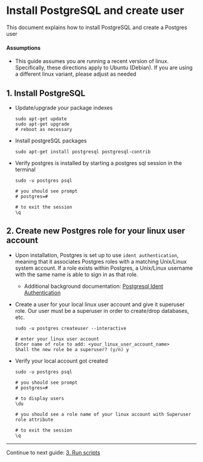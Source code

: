 # Install PostgreSQL and create user

This document explains how to install PostgreSQL and create a Postgres user

#### Assumptions
- This guide assumes you are running a recent version of linux. 
  Specifically, these directions apply to Ubuntu (Debian). If you are using a different linux variant, please adjust as needed
   

## 1. Install PostgreSQL
 
- Update/upgrade your package indexes
  ```shell
  sudo apt-get update
  sudo apt-get upgrade
  # reboot as necessary  
  ```
- Install postgreSQL packages
  ```shell
  sudo apt-get install postgresql postgresql-contrib
  ```
- Verify postgres is installed by starting a postgres sql session in the terminal
  ```shell
  sudo -u postgres psql
  
  # you should see prompt
  # postgres=#
  
  # to exit the session 
  \q
  ```

## 2. Create new Postgres role for your linux user account

- Upon installation, Postgres is set up to use `ident authentication`, 
  meaning that it associates Postgres roles with a matching Unix/Linux system account. 
  If a role exists within Postgres, a Unix/Linux username with the same name is able to sign in as that role.
  - Additional background documentation: [Postgresql Ident Authentication](https://www.postgresql.org/docs/current/auth-ident.html)  
    
- Create a user for your local linux user account and give it superuser role.   Our user must be a superuser in order to create/drop databases, etc.
  ```shell
  sudo -u postgres createuser --interactive
  
  # enter your linux user account
  Enter name of role to add: <your_linux_user_account_name>
  Shall the new role be a superuser? (y/n) y
  ```
- Verify your local account got created
  ```shell
  sudo -u postgres psql
  
  # you should see prompt
  # postgres=#
  
  # to display users 
  \du
  
  # you should see a role name of your linux account with Superuser role attribute
  
  # to exit the session 
  \q
  ```

---

Continue to next guide: [3. Run scripts](./3-RUN_SCRIPTS.md)